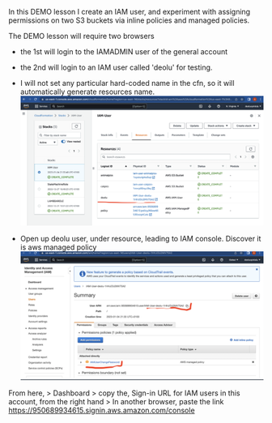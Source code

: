 In this DEMO lesson I create an IAM user, and experiment with assigning permissions on two S3 buckets via inline policies and managed policies.

The DEMO lesson will require two browsers
- the 1st will login to the IAMADMIN user of the general account
- the 2nd will login to an IAM user called 'deolu' for testing.


- I will not set any particular hard-coded name in the cfn, so it will automatically generate resources name.
![IAM-User](Docs/IAM-User-permission/IAM-User.png)

- Open up deolu user, under resource, leading to IAM console. Discover it is aws managed policy
![IAM-User](Docs/IAM-User-permission/Confirm-Policy.png)

From here, > Dashboard > copy the, Sign-in URL for IAM users in this account, from the right hand > In another browser, paste the link https://950689934615.signin.aws.amazon.com/console
